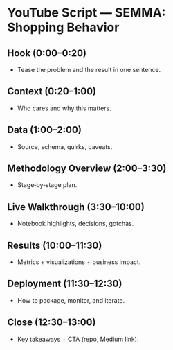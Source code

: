 
# YouTube Script — SEMMA: Shopping Behavior

## Hook (0:00–0:20)
- Tease the problem and the result in one sentence.

## Context (0:20–1:00)
- Who cares and why this matters.

## Data (1:00–2:00)
- Source, schema, quirks, caveats.

## Methodology Overview (2:00–3:30)
- Stage‑by‑stage plan.

## Live Walkthrough (3:30–10:00)
- Notebook highlights, decisions, gotchas.

## Results (10:00–11:30)
- Metrics + visualizations + business impact.

## Deployment (11:30–12:30)
- How to package, monitor, and iterate.

## Close (12:30–13:00)
- Key takeaways + CTA (repo, Medium link).
